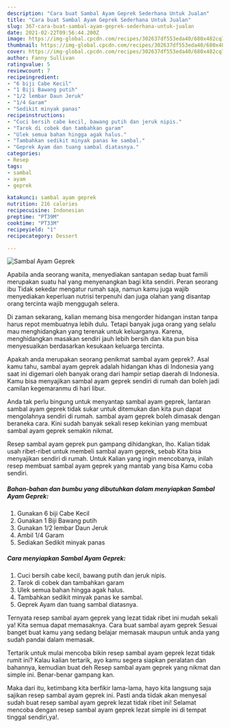 ```yaml
---
description: "Cara buat Sambal Ayam Geprek Sederhana Untuk Jualan"
title: "Cara buat Sambal Ayam Geprek Sederhana Untuk Jualan"
slug: 367-cara-buat-sambal-ayam-geprek-sederhana-untuk-jualan
date: 2021-02-22T09:56:44.200Z
image: https://img-global.cpcdn.com/recipes/302637df553eda40/680x482cq70/sambal-ayam-geprek-foto-resep-utama.jpg
thumbnail: https://img-global.cpcdn.com/recipes/302637df553eda40/680x482cq70/sambal-ayam-geprek-foto-resep-utama.jpg
cover: https://img-global.cpcdn.com/recipes/302637df553eda40/680x482cq70/sambal-ayam-geprek-foto-resep-utama.jpg
author: Fanny Sullivan
ratingvalue: 5
reviewcount: 7
recipeingredient:
- "6 biji Cabe Kecil"
- "1 Biji Bawang putih"
- "1/2 lembar Daun Jeruk"
- "1/4 Garam"
- "Sedikit minyak panas"
recipeinstructions:
- "Cuci bersih cabe kecil, bawang putih dan jeruk nipis."
- "Tarok di cobek dan tambahkan garam"
- "Ulek semua bahan hingga agak halus."
- "Tambahkan sedikit minyak panas ke sambal."
- "Geprek Ayam dan tuang sambal diatasnya."
categories:
- Resep
tags:
- sambal
- ayam
- geprek

katakunci: sambal ayam geprek 
nutrition: 216 calories
recipecuisine: Indonesian
preptime: "PT39M"
cooktime: "PT33M"
recipeyield: "1"
recipecategory: Dessert

---
```



![Sambal Ayam Geprek](https://img-global.cpcdn.com/recipes/302637df553eda40/680x482cq70/sambal-ayam-geprek-foto-resep-utama.jpg)

Apabila anda seorang wanita, menyediakan santapan sedap buat famili merupakan suatu hal yang menyenangkan bagi kita sendiri. Peran seorang ibu Tidak sekedar mengatur rumah saja, namun kamu juga wajib menyediakan keperluan nutrisi terpenuhi dan juga olahan yang disantap orang tercinta wajib menggugah selera.

Di zaman  sekarang, kalian memang bisa mengorder hidangan instan tanpa harus repot membuatnya lebih dulu. Tetapi banyak juga orang yang selalu mau menghidangkan yang terenak untuk keluarganya. Karena, menghidangkan masakan sendiri jauh lebih bersih dan kita pun bisa menyesuaikan berdasarkan kesukaan keluarga tercinta. 



Apakah anda merupakan seorang penikmat sambal ayam geprek?. Asal kamu tahu, sambal ayam geprek adalah hidangan khas di Indonesia yang saat ini digemari oleh banyak orang dari hampir setiap daerah di Indonesia. Kamu bisa menyajikan sambal ayam geprek sendiri di rumah dan boleh jadi camilan kegemaranmu di hari libur.

Anda tak perlu bingung untuk menyantap sambal ayam geprek, lantaran sambal ayam geprek tidak sukar untuk ditemukan dan kita pun dapat mengolahnya sendiri di rumah. sambal ayam geprek boleh dimasak dengan beraneka cara. Kini sudah banyak sekali resep kekinian yang membuat sambal ayam geprek semakin nikmat.

Resep sambal ayam geprek pun gampang dihidangkan, lho. Kalian tidak usah ribet-ribet untuk membeli sambal ayam geprek, sebab Kita bisa menyajikan sendiri di rumah. Untuk Kalian yang ingin mencobanya, inilah resep membuat sambal ayam geprek yang mantab yang bisa Kamu coba sendiri.

<!--inarticleads1-->

##### Bahan-bahan dan bumbu yang dibutuhkan dalam menyiapkan Sambal Ayam Geprek:

1. Gunakan 6 biji Cabe Kecil
1. Gunakan 1 Biji Bawang putih
1. Gunakan 1/2 lembar Daun Jeruk
1. Ambil 1/4 Garam
1. Sediakan Sedikit minyak panas




<!--inarticleads2-->

##### Cara menyiapkan Sambal Ayam Geprek:

1. Cuci bersih cabe kecil, bawang putih dan jeruk nipis.
1. Tarok di cobek dan tambahkan garam
1. Ulek semua bahan hingga agak halus.
1. Tambahkan sedikit minyak panas ke sambal.
1. Geprek Ayam dan tuang sambal diatasnya.




Ternyata resep sambal ayam geprek yang lezat tidak ribet ini mudah sekali ya! Kita semua dapat memasaknya. Cara buat sambal ayam geprek Sesuai banget buat kamu yang sedang belajar memasak maupun untuk anda yang sudah pandai dalam memasak.

Tertarik untuk mulai mencoba bikin resep sambal ayam geprek lezat tidak rumit ini? Kalau kalian tertarik, ayo kamu segera siapkan peralatan dan bahannya, kemudian buat deh Resep sambal ayam geprek yang nikmat dan simple ini. Benar-benar gampang kan. 

Maka dari itu, ketimbang kita berfikir lama-lama, hayo kita langsung saja sajikan resep sambal ayam geprek ini. Pasti anda tiidak akan menyesal sudah buat resep sambal ayam geprek lezat tidak ribet ini! Selamat mencoba dengan resep sambal ayam geprek lezat simple ini di tempat tinggal sendiri,ya!.

